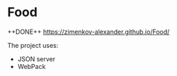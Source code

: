 # Food
++DONE++
https://zimenkov-alexander.github.io/Food/

The project uses:
- JSON server
- WebPack
